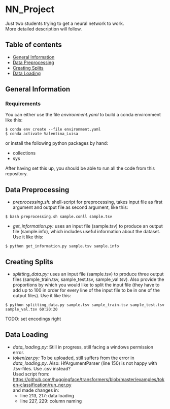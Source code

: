 # NN_Project
Just two students trying to get a neural network to work.<br>
More detailed description will follow.

## Table of contents
* [General Information](#general-information)
* [Data Preprocessing](#data-preprocessing)
* [Creating Splits](#creating-splits)
* [Data Loading](#data-loading)

## General Information
### Requirements
You can either use the file *environment.yaml* to build a conda environment like this:
```
$ conda env create --file environment.yaml
$ conda activate Valentina_Luisa
```
or install the following python packages by hand:
* collections
* sys

After having set this up, you should be able to run all the code from this repository.

## Data Preprocessing
* *preprocessing.sh:* shell-script for preprocessing, takes input file as first argument and output file as second argument, like this:
```
$ bash preprocessing.sh sample.conll sample.tsv
```
* *get_information.py:* uses an input file (sample.tsv) to produce an output file (sample.info), which includes useful information about the dataset.
Use it like this:
```
$ python get_information.py sample.tsv sample.info
```

## Creating Splits
* *splitting_data.py:* uses an input file (sample.tsv) to produce three output files (sample_train.tsv, sample_test.tsv, sample_val.tsv).
Also provide the proportions by which you would like to split the input file (they have to add up to 100 in order for every line of the input file to be in one of the output files).
Use it like this:
```
$ python splitting_data.py sample.tsv sample_train.tsv sample_test.tsv sample_val.tsv 60:20:20
```
TODO: set encodings right

## Data Loading
* *data_loading.py:* Still in progress, still facing a windows permission error.
* *tokenizer.py:* To be uploaded, still suffers from the error in *data_loading.py*.
Also: HfArgumentParser (line 150) is not happy with .tsv-files. Use .csv instead?<br>
Used script from:
https://github.com/huggingface/transformers/blob/master/examples/token-classification/run_ner.py <br>
and made changes in:
  - line 213, 217: data loading
  - line 227, 229: column naming